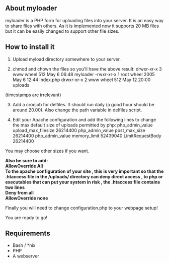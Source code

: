 About myloader
--------------

myloader is a PHP form for uploading files into your server. It is an easy way to share
files with others. As it is implemented now it supports 20 MB files but it can be
easily changed to support other file sizes.

How to install it
-----------------

1) Upload myload directory somewhere to your server.

2) chmod and chown the files so you'll have the above result:
	drwxr-xr-x  3 www   wheel      512 May  6 06:48 myloader
	-rwxr-xr-x  1 root  wheel  2005 May  6 12:44 index.php
	drwxr-xr-x  2 www   wheel   512 May 12 20:00 uploads

(timestamps are irrelevant)

3) Add a cronjob for delfiles. It should run daily (a good hour should be around 20.00).
Also change the path variable in delfiles script.

4) Edit your Apache configuration and add the following lines to change the max default size of uploads permitted by php:
	php_admin_value upload_max_filesize 26214400
	php_admin_value post_max_size 26214400
	php_admin_value memory_limit 52439040
	LimitRequestBody 26214400

You may choose other sizes if you want.

<b>
Also be sure to add:<br/> AllowOverride All <br/> 
To the apache configuration of your site , this is very important so that the .htaccess file in the /uploads/ directory can deny direct access , to php or executables that can put your system in risk , the .htaccess file contains two lines
<br/> 
Deny from all <br/> 
AllowOverride none<br/> 
</b>

Finally you will need to change configuration.php to your webpage setup!

You are ready to go!


Requirements
------------

* Bash / *nix<br/>
* PHP<br/>
* A webserver<br/>
